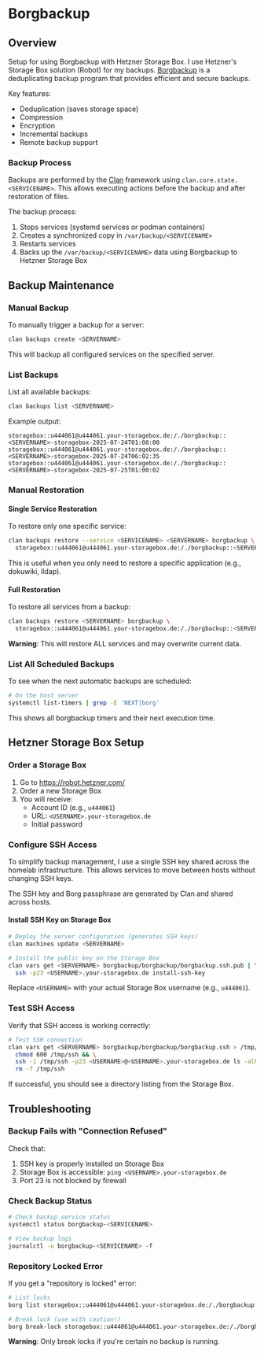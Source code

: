 # Borgbackup

## Overview

Setup for using Borgbackup with Hetzner Storage Box. I use Hetzner's Storage Box
solution (Robot) for my backups. [Borgbackup](https://www.borgbackup.org/) is a
deduplicating backup program that provides efficient and secure backups.

Key features:

- Deduplication (saves storage space)
- Compression
- Encryption
- Incremental backups
- Remote backup support

### Backup Process

Backups are performed by the
[Clan](https://docs.clan.lol/guides/backups/backup-intro/) framework using
`clan.core.state.<SERVICENAME>`. This allows executing actions before the backup
and after restoration of files.

The backup process:

1. Stops services (systemd services or podman containers)
2. Creates a synchronized copy in `/var/backup/<SERVICENAME>`
3. Restarts services
4. Backs up the `/var/backup/<SERVICENAME>` data using Borgbackup to Hetzner
   Storage Box

## Backup Maintenance

### Manual Backup

To manually trigger a backup for a server:

```bash
clan backups create <SERVERNAME>
```

This will backup all configured services on the specified server.

### List Backups

List all available backups:

```bash
clan backups list <SERVERNAME>
```

Example output:

```
storagebox::u444061@u444061.your-storagebox.de:/./borgbackup::<SERVERNAME>-storagebox-2025-07-24T01:00:00
storagebox::u444061@u444061.your-storagebox.de:/./borgbackup::<SERVERNAME>-storagebox-2025-07-24T06:02:35
storagebox::u444061@u444061.your-storagebox.de:/./borgbackup::<SERVERNAME>-storagebox-2025-07-25T01:00:02
```

### Manual Restoration

#### Single Service Restoration

To restore only one specific service:

```bash
clan backups restore --service <SERVICENAME> <SERVERNAME> borgbackup \
  storagebox::u444061@u444061.your-storagebox.de:/./borgbackup::<SERVERNAME>-storagebox-2025-07-24T06:02:35
```

This is useful when you only need to restore a specific application (e.g.,
dokuwiki, lldap).

#### Full Restoration

To restore all services from a backup:

```bash
clan backups restore <SERVERNAME> borgbackup \
  storagebox::u444061@u444061.your-storagebox.de:/./borgbackup::<SERVERNAME>-storagebox-2025-07-24T06:02:35
```

**Warning**: This will restore ALL services and may overwrite current data.

### List All Scheduled Backups

To see when the next automatic backups are scheduled:

```bash
# On the host server
systemctl list-timers | grep -E 'NEXT|borg'
```

This shows all borgbackup timers and their next execution time.

## Hetzner Storage Box Setup

### Order a Storage Box

1. Go to https://robot.hetzner.com/
2. Order a new Storage Box
3. You will receive:
   - Account ID (e.g., `u444061`)
   - URL: `<USERNAME>.your-storagebox.de`
   - Initial password

### Configure SSH Access

To simplify backup management, I use a single SSH key shared across the homelab
infrastructure. This allows services to move between hosts without changing SSH
keys.

The SSH key and Borg passphrase are generated by Clan and shared across hosts.

#### Install SSH Key on Storage Box

```bash
# Deploy the server configuration (generates SSH keys)
clan machines update <SERVERNAME>

# Install the public key on the Storage Box
clan vars get <SERVERNAME> borgbackup/borgbackup/borgbackup.ssh.pub | \
  ssh -p23 <USERNAME>.your-storagebox.de install-ssh-key
```

Replace `<USERNAME>` with your actual Storage Box username (e.g., `u444061`).

### Test SSH Access

Verify that SSH access is working correctly:

```bash
# Test SSH connection
clan vars get <SERVERNAME> borgbackup/borgbackup/borgbackup.ssh > /tmp/ssh && \
  chmod 600 /tmp/ssh && \
  ssh -i /tmp/ssh -p23 <USERNAME>@<USERNAME>.your-storagebox.de ls -alh && \
  rm -f /tmp/ssh
```

If successful, you should see a directory listing from the Storage Box.

## Troubleshooting

### Backup Fails with "Connection Refused"

Check that:

1. SSH key is properly installed on Storage Box
2. Storage Box is accessible: `ping <USERNAME>.your-storagebox.de`
3. Port 23 is not blocked by firewall

### Check Backup Status

```bash
# Check backup service status
systemctl status borgbackup-<SERVICENAME>

# View backup logs
journalctl -u borgbackup-<SERVICENAME> -f
```

### Repository Locked Error

If you get a "repository is locked" error:

```bash
# List locks
borg list storagebox::u444061@u444061.your-storagebox.de:/./borgbackup

# Break lock (use with caution!)
borg break-lock storagebox::u444061@u444061.your-storagebox.de:/./borgbackup
```

**Warning**: Only break locks if you're certain no backup is running.
